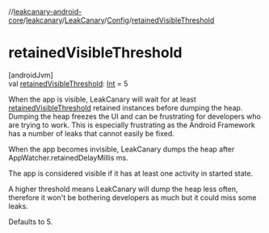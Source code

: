 //[leakcanary-android-core](../../../../index.md)/[leakcanary](../../index.md)/[LeakCanary](../index.md)/[Config](index.md)/[retainedVisibleThreshold](retained-visible-threshold.md)

# retainedVisibleThreshold

[androidJvm]\
val [retainedVisibleThreshold](retained-visible-threshold.md): [Int](https://kotlinlang.org/api/latest/jvm/stdlib/kotlin/-int/index.html) = 5

When the app is visible, LeakCanary will wait for at least [retainedVisibleThreshold](retained-visible-threshold.md) retained instances before dumping the heap. Dumping the heap freezes the UI and can be frustrating for developers who are trying to work. This is especially frustrating as the Android Framework has a number of leaks that cannot easily be fixed.

When the app becomes invisible, LeakCanary dumps the heap after AppWatcher.retainedDelayMillis ms.

The app is considered visible if it has at least one activity in started state.

A higher threshold means LeakCanary will dump the heap less often, therefore it won't be bothering developers as much but it could miss some leaks.

Defaults to 5.
